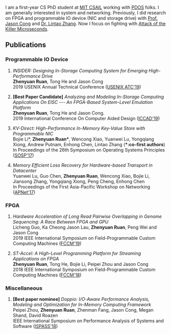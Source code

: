 I am a first-year CS PhD student at [MIT CSAIL](https://www.csail.mit.edu/) working with [PDOS](https://pdos.csail.mit.edu/) folks. I am generally interested in system and networking. Previously, I did research on FPGA and programmable IO device (NIC and storage drive) with [Prof. Jason Cong](http://vast.cs.ucla.edu/people/faculty/jason-cong) and [Dr. Lintao Zhang](https://scholar.google.com/citations?user=BSa0rkwAAAAJ&hl=en). Now I focus on fighting with [Attack of the Killer Microseconds](http://www.barroso.org/publications/AttackoftheKillerMicroseconds.pdf).

## Publications

### Programmable IO Device

1. _INSIDER: Designing In-Storage Computing System for Emerging High-Performance Drive_<br>
__Zhenyuan Ruan__, Tong He and Jason Cong<Br>
2019 USENIX Annual Technical Conference ([USENIX ATC'19](https://www.usenix.org/conference/atc19))<br>

2. __[Best Paper Candidate]__ _Analyzing and Modeling In-Storage Computing Applications On EISC --- An FPGA-Based System-Level Emulation Platform_<br>
__Zhenyuan Ruan__, Tong He and Jason Cong.<br>
2019 International Conference On Computer Aided Design ([ICCAD'19](https://iccad.com))<br>

3. _KV-Direct: High-Performance In-Memory Key-Value Store with Programmable NIC_<br>
Bojie Li*, __Zhenyuan Ruan*__, Wencong Xiao, Yuanwei Lu, Yongqiang Xiong, Andrew Putnam, Enhong Chen, Lintao Zhang (__\*:co-first authors__)<br>
In Proceedings of the 26th Symposium on Operating Systems Principles ([SOSP'17](https://www.sigops.org/s/conferences/sosp/2017/))

4. _Memory Efficient Loss Recovery for Hardware-based Transport in Datacenter_<br>
Yuanwei Lu, Guo Chen, __Zhenyuan Ruan__, Wencong Xiao, Bojie Li, Jiansong Zhang, Yongqiang Xiong, Peng Cheng, Enhong Chen<br>
In Proceedings of the First Asia-Pacific Workshop on Networking ([APNet'17](https://conferences.sigcomm.org/events/apnet2017/program.html))

### FPGA
  
1. _Hardware Acceleration of Long Read Pairwise Overlapping in Genome Sequencing: A Race Between FPGA and GPU_<br>
Licheng Guo, Ka Cheong Jason Lau, __Zhenyuan Ruan__, Peng Wei and Jason Cong<br>
2019 IEEE International Symposium on Field-Programmable Custom Computing Machines ([FCCM'19](http://www.fccm.org/past/2019/))<br>

2. _ST-Accel: A High-Level Programming Platform for Streaming Applications on FPGA_<br>
__Zhenyuan Ruan__, Tong He, Bojie Li, Peipei Zhou and Jason Cong<br>
2018 IEEE International Symposium on Field-Programmable Custom Computing Machines ([FCCM'18](http://www.fccm.org/past/2018/))<br>

### Miscellaneous

1. __[Best paper nominee]__ _Doppio: I/O-Aware Performance Analysis, Modeling and Optimization for In-Memory Computing Framework_<br>
Peipei Zhou, __Zhenyuan Ruan__, Zhenman Fang, Jason Cong, Megan Shand, David Roazen <br>
IEEE International Symposium on Performance Analysis of Systems and Software ([ISPASS'18](https://www.ispass.org/ispass2018/))<br>
